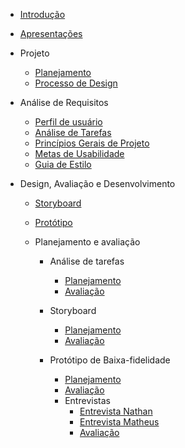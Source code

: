 - [Introdução](introducao)
- [Apresentações](docs/proj/apresentacao.md)
- Projeto
  - [Planejamento](docs/proj/planejamento.md)
  - [Processo de Design](docs/proj/processoDedesign.md)
- Análise de Requisitos
  - [Perfil de usuário](docs/proj/perfilDeUsuario.md)
  - [Análise de Tarefas](docs/proj/analiseDeTarefas.md)
  - [Princípios Gerais de Projeto](docs/proj/principiosGeraisDeProjeto.md)
  - [Metas de Usabilidade](docs/proj/metasDeUsabilidade.md)
  - [Guia de Estilo](docs/proj/guiaDeEstilo.md)

- Design, Avaliação e Desenvolvimento
  - [Storyboard](docs/proj/storyboard.md)
  - [Protótipo ](docs/proj/prototipoBaixa.md)

  - Planejamento e avaliação
    - Análise de tarefas
      - [Planejamento](docs/proj/planAvaliacao-AnaliseTarefas.md)
      - [Avaliação](docs/proj/avaliacao-AnaliseTarefas.md)
    - Storyboard
      - [Planejamento](docs/proj/planejamentoDaAvalicaoDosStoryboards.md)
      - [Avaliação](docs/proj/relatoResultadoStoryboard.md)

    - Protótipo de Baixa-fidelidade
      - [Planejamento](docs/proj/planejamentoAvalicaoBaixa.md)
      - [Avaliação](docs/proj/relatoResultadoProtBaixa.md)
      - Entrevistas
        - [Entrevista Nathan](docs/proj/entrevistaNathan.md)
        - [Entrevista Matheus](docs/proj/entrevistaMatheus.md)
        - [Avaliação](docs/proj/testePilotoBaixa.md)
